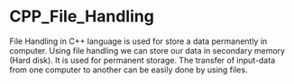 # CPP_File_Handling
File Handling in C++ language is used for store a data permanently in computer.
Using file handling we can store our data in secondary memory (Hard disk).
It is used for permanent storage. 
The transfer of input-data from one computer to another can be easily done by using files.
